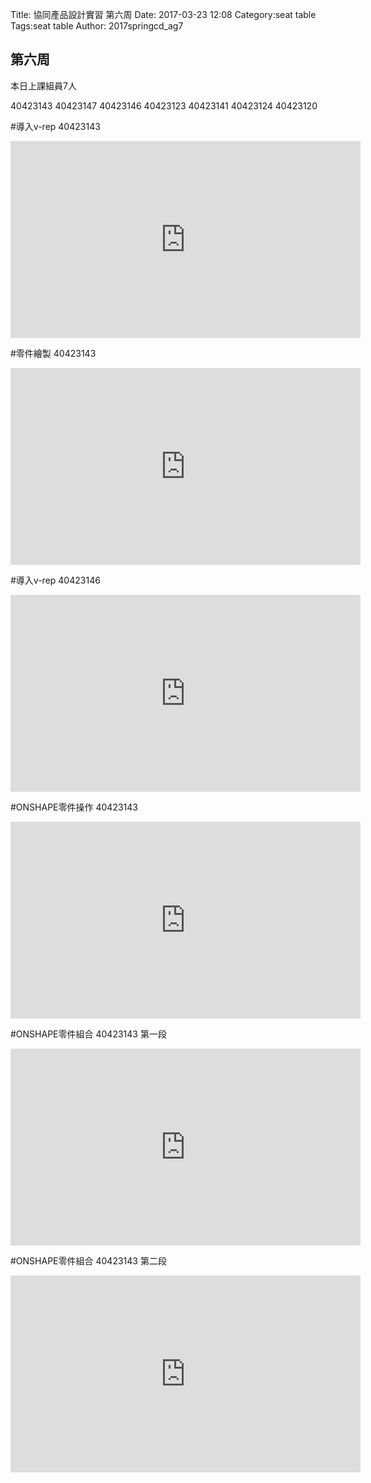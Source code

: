 Title: 協同產品設計實習 第六周
Date: 2017-03-23 12:08
Category:seat table
Tags:seat table
Author: 2017springcd_ag7



<!-- PELICAN_END_SUMMARY -->


## 第六周 

本日上課組員7人

40423143
40423147
40423146
40423123
40423141
40423124
40423120

#導入v-rep 40423143

<iframe width="560" height="315" src="https://www.youtube.com/embed/AOnuarT2YjY" frameborder="0" allowfullscreen></iframe>

#零件繪製 40423143 

<iframe width="560" height="315" src="https://www.youtube.com/embed/a1FCpIUkUiA" frameborder="0" allowfullscreen></iframe>


#導入v-rep 40423146

<iframe width="560" height="315" src="https://www.youtube.com/embed/9UxPvOS89yw" frameborder="0" allowfullscreen></iframe>

#ONSHAPE零件操作 40423143

<iframe width="560" height="315" src="https://www.youtube.com/embed/D8X0iHyTuxk" frameborder="0" allowfullscreen></iframe>

#ONSHAPE零件組合 40423143 第一段 

<iframe width="560" height="315" src="https://www.youtube.com/embed/3QTLxLLvx8c" frameborder="0" allowfullscreen></iframe> 

#ONSHAPE零件組合 40423143 第二段 

<iframe width="560" height="315" src="https://www.youtube.com/embed/pRknmdruorQ" frameborder="0" allowfullscreen></iframe>



 
 
 


